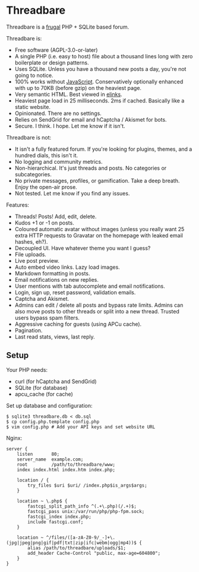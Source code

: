 # Threadbare

Threadbare is a [frugal](https://idlewords.com/talks/website_obesity.htm) PHP + SQLite based forum.

Threadbare is:

 - Free software (AGPL-3.0-or-later)
 - A single PHP (i.e. easy to host) file about a thousand lines long with zero boilerplate or design patterns.
 - Uses SQLite. Unless you have a thousand new posts a day, you're not going to notice.
 - 100% works without [JavaScript](https://tonsky.me/blog/js-bloat/). Conservatively optionally enhanced with up to 70KB (before gzip) on the heaviest page.
 - Very semantic HTML. Best viewed in [elinks](https://thinkmoult.com/using-elinks-browse-web.html).
 - Heaviest page load in 25 milliseconds. 2ms if cached. Basically like a static website.
 - Opinionated. There are no settings.
 - Relies on SendGrid for email and hCaptcha / Akismet for bots.
 - Secure. I think. I hope. Let me know if it isn't.

Threadbare is not:

 - It isn't a fully featured forum. If you're looking for plugins, themes, and a hundred dials, this isn't it.
 - No logging and community metrics.
 - Non-hierarchical. It's just threads and posts. No categories or subcategories.
 - No private messages, profiles, or gamification. Take a deep breath. Enjoy the open-air prose.
 - Not tested. Let me know if you find any issues.

Features:

 - Threads! Posts! Add, edit, delete.
 - Kudos +1 or -1 on posts.
 - Coloured automatic avatar without images (unless you really want 25 extra HTTP requests to Gravatar on the homepage with leaked email hashes, eh?).
 - Decoupled UI. Have whatever theme you want I guess?
 - File uploads.
 - Live post preview.
 - Auto embed video links. Lazy load images.
 - Markdown formatting in posts.
 - Email notifications on new replies.
 - User mentions with tab autocomplete and email notifications.
 - Login, sign up, reset password, validation emails.
 - Captcha and Akismet.
 - Admins can edit / delete all posts and bypass rate limits. Admins can also move posts to other threads or split into a new thread. Trusted users bypass spam filters.
 - Aggressive caching for guests (using APCu cache).
 - Pagination.
 - Last read stats, views, last reply.

## Setup

Your PHP needs:

 - curl (for hCaptcha and SendGrid)
 - SQLite (for database)
 - apcu\_cache (for cache)

Set up database and configuration:

```
$ sqlite3 threadbare.db < db.sql
$ cp config.php.template config.php
$ vim config.php # Add your API keys and set website URL
```

Nginx:

```
server {
    listen       80;
    server_name  example.com;
    root         /path/to/threadbare/www;
    index index.html index.htm index.php;

    location / {
        try_files $uri $uri/ /index.php$is_args$args;
    }

    location ~ \.php$ {
        fastcgi_split_path_info ^(.+\.php)(/.+)$;
        fastcgi_pass unix:/var/run/php/php-fpm.sock;
        fastcgi_index index.php;
        include fastcgi.conf;
    }

    location ~ ^/files/([a-zA-Z0-9/_-]+\.(jpg|jpeg|png|gif|pdf|txt|zip|ifc|webm|ogg|mp4))$ {
        alias /path/to/threadbare/uploads/$1;
        add_header Cache-Control "public, max-age=604800";
    }
}
```
